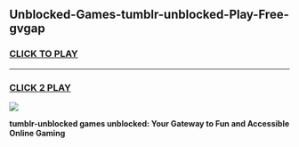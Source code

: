 
## Unblocked-Games-tumblr-unblocked-Play-Free-gvgap
<h3>
<a href="https://premium76.site?title=tumblr-unblocked&ref=18A1">CLICK TO PLAY</a></h3>
<hr>

<h3>
<a href="https://premium76.site?title=tumblr-unblocked&ref=18A1">CLICK 2 PLAY</a>
  
</h3>

<a href="https://premium76.site?title=tumblr-unblocked&ref=18A1"><img src="https://clearcache.store/games.png"></a>


**tumblr-unblocked games unblocked: Your Gateway to Fun and Accessible Online Gaming**
